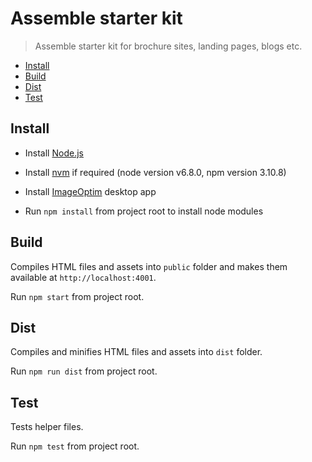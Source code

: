 Assemble starter kit
====================

> Assemble starter kit for brochure sites, landing pages, blogs etc.

- [Install](#install)
- [Build](#build)
- [Dist](#dist)
- [Test](#dist)

## Install

- Install [Node.js](https://nodejs.org/)

- Install [nvm](https://github.com/creationix/nvm) if required (node version v6.8.0, npm version 3.10.8)

- Install [ImageOptim](https://imageoptim.com/) desktop app

- Run `npm install` from project root to install node modules

## Build

Compiles HTML files and assets into `public` folder and makes them available at `http://localhost:4001`.

Run `npm start` from project root.

## Dist

Compiles and minifies HTML files and assets into `dist` folder.

Run `npm run dist` from project root.

## Test

Tests helper files.

Run `npm test` from project root.